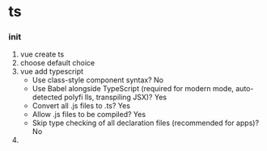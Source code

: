 # ts

### init
1. vue create ts
2. choose default choice
3. vue add typescript 
    - Use class-style component syntax? No  
    - Use Babel alongside TypeScript (required for modern mode, auto-detected polyfi
lls, transpiling JSX)? Yes
    - Convert all .js files to .ts? Yes
    - Allow .js files to be compiled? Yes
    - Skip type checking of all declaration files (recommended for apps)? No
4. 

